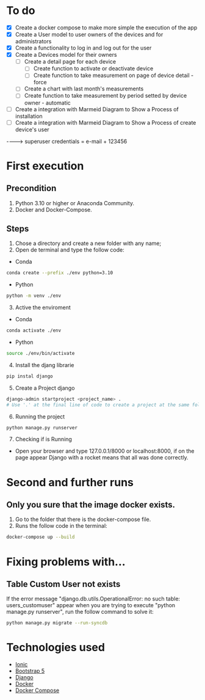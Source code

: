# To do

- [x] Create a docker compose to make more simple the execution of the app
- [x] Create a User model to user owners of the devices and for administrators
- [x] Create a functionality to log in and log out for the user
- [x] Create a Devices model for their owners
  - [ ] Create a detail page for each device
    - [ ] Create function to activate or deactivate device
    - [ ] Create function to take measurement on page of device detail - force
  - [ ] Create a chart with last month's measurements
  - [ ] Create function to take measurement by period setted by device owner - automatic
- [ ] Create a integration with Marmeid Diagram to Show a Process of installation
- [ ] Create a integration with Marmeid Diagram to Show a Process of create device's user

----> superuser credentials = e-mail + 123456

# First execution
## Precondition
1. Python 3.10 or higher or Anaconda Community.
2. Docker and Docker-Compose.
## Steps
1. Chose a directory and create a new folder with any name;
2. Open de terminal and type the follow code:
  - Conda
  ``` bash
  conda create --prefix ./env python=3.10 
  ```
  - Python
  ```bash
  python -m venv ./env
  ```
3. Active the enviroment
  - Conda
  ```bash
  conda activate ./env
  ```
  - Python
  ```bash
  source ./env/bin/activate
  ```
4. Install the djang librarie
```bash
pip instal django
```
5. Create a Project django
```bash
django-admin startproject <project_name> .
# Use '.' at the final line of code to create a project at the same folder, if you want to create a new folder remove the dot.
```
6. Running the project
```bash
python manage.py runserver
```
7. Checking if is Running
  - Open your browser and type 127.0.0.1/8000 or localhost:8000, if on the page appear Django with a rocket means that all was done correctly.

# Second and further runs
## Only you sure that the image docker exists.
1. Go to the folder that there is the docker-compose file.
2. Runs the follow code in the terminal:
```bash
docker-compose up --build
```

# Fixing problems with...
## Table Custom User not exists
If the error message "django.db.utils.OperationalError: no such table: users_customuser" appear when you are trying to execute "python manage.py runserver", run the follow command to solve it:
```bash
python manage.py migrate --run-syncdb
```

# Technologies used
- [Ionic](https://ionic.io/ionicons)
- [Bootstrap 5](https://getbootstrap.com/docs/5.3/getting-started/introduction/)
- [Django](https://www.djangoproject.com/)
- [Docker](https://www.docker.com/)
- [Docker Compose](https://docs.docker.com/compose/)
